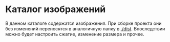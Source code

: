 # Каталог изображений #

В данном каталоге содержатся изображения. При сборке проекта они без изменений переносятся в аналогичную папку в [./dist](./../dist).
Впоследствии можно будет настроить сжатие, изменение размера и прочее.
